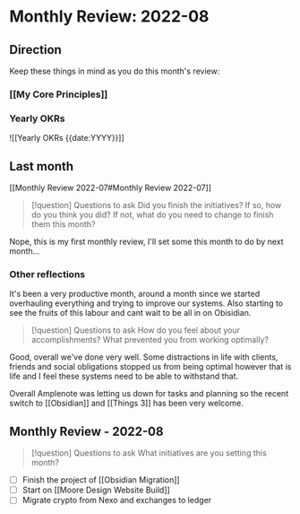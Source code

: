 # Monthly Review: 2022-08

## Direction

Keep these things in mind as you do this month's review:

### [[My Core Principles]]

### Yearly OKRs
![[Yearly OKRs {{date:YYYY}}]]

## Last month

[[Monthly Review 2022-07#Monthly Review 2022-07]]

> [!question] Questions to ask
> Did you finish the initiatives? If so, how do you think you did? If not, what do you need to change to finish them this month?

Nope, this is my first monthly review, I'll set some this month to do by next month...


### Other reflections

It's been a very productive month, around a month since we started overhauling everything and trying to improve our systems. Also starting to see the fruits of this labour and cant wait to be all in on Obisidian.

> [!question] Questions to ask
> How do you feel about your accomplishments? What prevented you from working optimally?

Good, overall we've done very well. Some distractions in life with clients, friends and social obligations stopped us from being optimal however that is life and I feel these systems need to be able to withstand that. 

Overall Amplenote was letting us down for tasks and planning so the recent switch to [[Obsidian]]
 and [[Things 3]] has been very welcome. 


## Monthly Review - 2022-08
> [!question] Questions to ask
> What initiatives are you setting this month?

- [ ] Finish the project of [[Obsidian Migration]]
- [ ] Start on [[Moore Design Website Build]]
- [ ] Migrate crypto from Nexo and exchanges to ledger